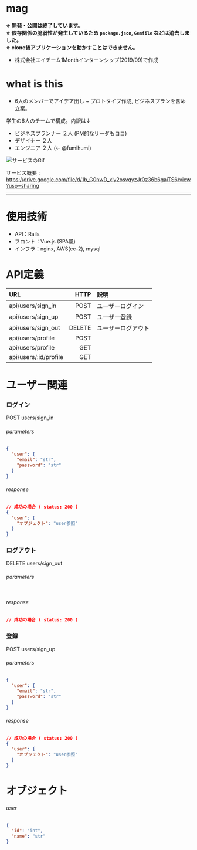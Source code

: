 # mag

**※ 開発・公開は終了しています。  
※ 依存関係の脆弱性が発生しているため `package.json`, `Gemfile` などは消去しました。  
※ clone後アプリケーションを動かすことはできません。**

- 株式会社エイチーム1Monthインターンシップ(2019/09)で作成

# what is this

- 6人のメンバーでアイデア出し ~ プロトタイプ作成, ビジネスプランを含め立案。

学生の6人のチームで構成。内訳は↓
  - ビジネスプランナー ２人 (PM的なリーダもココ)
  - デザイナー ２人
  - エンジニア ２人 (← @fumihumi)

![サービスのGif](https://gyazo.com/4e133a3e56af48b2d3276faaadb3b0d9.gif)

サービス概要 : https://drive.google.com/file/d/1b_G0nwD_xly2osvqyzJr0z36b6gaiTS6/view?usp=sharing

----

# 使用技術
- API：Rails
- フロント：Vue.js (SPA風)
- インフラ：nginx, AWS(ec-2), mysql


# API定義

|URL                  |HTTP|説明|
|:--                  |--:   |:--|
|api/users/sign_in    |POST  |ユーザーログイン|
|api/users/sign_up    |POST  |ユーザー登録|
|api/users/sign_out   |DELETE|ユーザーログアウト|
|api/users/profile    |POST  ||
|api/users/profile    |GET   ||
|api/users/:id/profile|GET   ||

# ユーザー関連
### ログイン
POST users/sign_in
###### parameters
```json
{
  "user": {
    "email": "str",
    "password": "str"
  }
}
```
###### response
```json
// 成功の場合 ( status: 200 )
{
  "user": {
    "オブジェクト": "user参照"
  }
}

```

### ログアウト
DELETE users/sign_out
###### parameters
```json
```
###### response
```json
// 成功の場合 ( status: 200 )
```


### 登録
POST users/sign_up
###### parameters
```json
{
  "user": {
    "email": "str",
    "password": "str"
  }
}
```
###### response
```json
// 成功の場合 ( status: 200 )
{
  "user": {
    "オブジェクト": "user参照"
  }
}

```



# オブジェクト
###### user
```json
{
  "id": "int",
  "name": "str"
}

```

#
#
#
